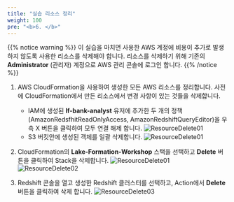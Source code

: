 ```yaml
---
title: "실습 리소스 정리"
weight: 100
pre: "<b>6. </b>"
---
```


{{% notice warning %}}
이 실습을 마치면 사용한 AWS 계정에 비용이 추가로 발생하지 않도록 사용한 리소스를 삭제해야 합니다. 리소스를 삭제하기 위해 기존의 **Administrator** (관리자) 계정으로 AWS 관리 콘솔에 로그인 합니다.
{{% /notice %}}

1. AWS CloudFormation을 사용하여 생성한 모든 AWS 리소스를 정리합니다. 사전에 CloudFormation에서 만든 리소스에서 변경 사항이 있는 것들을 삭제합니다.
    - IAM에 생성된 **lf-bank-analyst** 유저에 추가한 두 개의 정책(AmazonRedsfhitReadOnlyAccess, AmazonRedshiftQueryEditor)을 우측 X 버튼을 클릭하여 모두 연결 해제 합니다.
![ResourceDelete01](/images/resource_delete_01.png)
    - S3 버킷안에 생성된 객체를 일괄 삭제합니다.
![ResourceDelete01](/images/resource_delete_02.png)

2. CloudFormation의 **Lake-Formation-Workshop** 스택을 선택하고 **Delete** 버튼을 클릭하여 Stack을 삭제합니다.
![ResourceDelete01](/images/resource_delete_03.png)
![ResourceDelete02](/images/resource_delete_04.png)

3. Redshift 콘솔을 열고 생성한 Redshift 클러스터를 선택하고, Action에서 **Delete** 버튼을 클릭하여 삭제 합니다.
![ResourceDelete03](/images/resource_delete_05.png)
